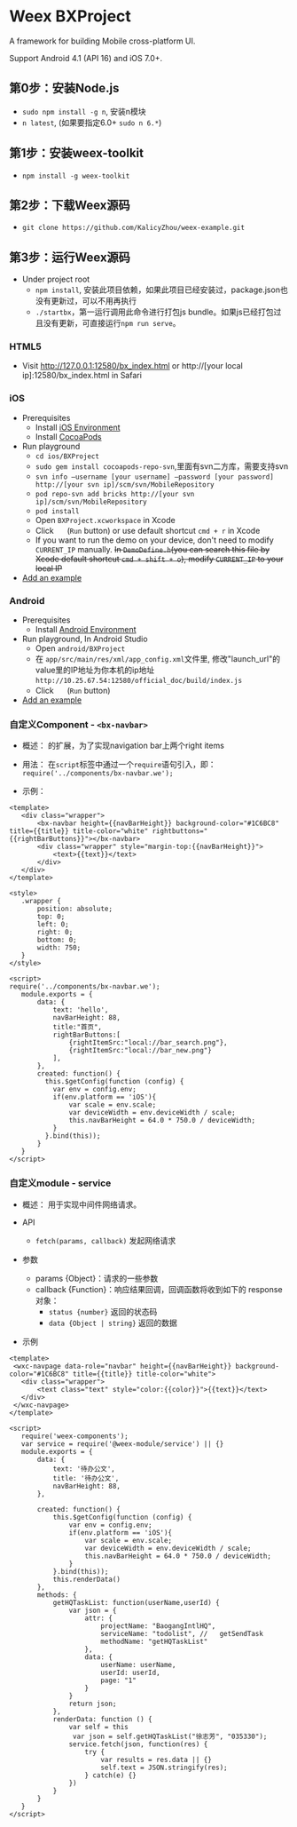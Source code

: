 # Weex BXProject

A framework for building Mobile cross-platform UI.

Support Android 4.1 (API 16) and iOS 7.0+.

## 第0步：安装Node.js

* `sudo npm install -g n`, 安装n模块
* `n latest`, (如果要指定6.0+ `sudo n 6.*`)

## 第1步：安装weex-toolkit

* `npm install -g weex-toolkit`

## 第2步：下载Weex源码

* `git clone https://github.com/KalicyZhou/weex-example.git`

## 第3步：运行Weex源码

* Under project root
    * `npm install`, 安装此项目依赖，如果此项目已经安装过，package.json也没有更新过，可以不用再执行
    * `./startbx`，第一运行调用此命令进行打包js bundle。如果js已经打包过且没有更新，可直接运行`npm run serve`。
    
### HTML5

* Visit http://127.0.0.1:12580/bx_index.html or http://[your local ip]:12580/bx_index.html in Safari

### iOS

* Prerequisites
    * Install [iOS Environment](https://developer.apple.com/library/ios/documentation/IDEs/Conceptual/AppStoreDistributionTutorial/Setup/Setup.html)
    * Install [CocoaPods](https://guides.cocoapods.org/using/getting-started.html)
* Run playground
    * `cd ios/BXProject`
    * `sudo gem install cocoapods-repo-svn`,里面有svn二方库，需要支持svn
    * `svn info —username [your username] —password [your password] http://[your svn ip]/scm/svn/MobileRepository`
    * `pod repo-svn add bricks http://[your svn ip]/scm/svn/MobileRepository`
    * `pod install`
    * Open `BXProject.xcworkspace` in Xcode
    * Click <img src="http://img1.tbcdn.cn/L1/461/1/5470b677a2f2eaaecf412cc55eeae062dbc275f9" height="16" > (`Run` button) or use default shortcut `cmd + r` in Xcode
    * If you want to run the demo on your device, don't need to modify `CURRENT_IP` manually. ~~In `DemoDefine.h`(you can search this file by Xcode default shortcut `cmd + shift + o`), modify `CURRENT_IP` to your local IP~~
* [Add an example](./examples/README.md#add-an-example)

### Android

* Prerequisites
  * Install [Android Environment](http://developer.android.com/training/basics/firstapp/index.html)
* Run playground, In Android Studio
    * Open `android/BXProject`
    * 在 `app/src/main/res/xml/app_config.xml`文件里, 修改"launch_url"的value里的IP地址为你本机的ip地址 `http://10.25.67.54:12580/official_doc/build/index.js`
    * Click <img src="http://gtms04.alicdn.com/tps/i4/TB1wCcqMpXXXXakXpXX3G7tGXXX-34-44.png" height="16" > (`Run` button)
* [Add an example](./examples/README.md#add-an-example)

 ### 自定义Component - `<bx-navbar>`
 * 概述：
   <wxc-navpage>的扩展，为了实现navigation bar上两个right items
   
 * 用法：
   在`script`标签中通过一个`require`语句引入，即：`require('../components/bx-navbar.we');`
 
 * 示例：
 ``` weex
 <template>
    <div class="wrapper">
        <bx-navbar height={{navBarHeight}} background-color="#1C6BC8" title={{title}} title-color="white" rightbuttons="{{rightBarButtons}}"></bx-navbar>
        <div class="wrapper" style="margin-top:{{navBarHeight}}">
            <text>{{text}}</text>
        </div>
    </div>
</template>

<style>
    .wrapper { 
  		position: absolute; 
  		top: 0; 
  		left: 0; 
  		right: 0; 
  		bottom: 0; 
  		width: 750;
    }
</style>

<script>
require('../components/bx-navbar.we');
    module.exports = {
        data: {
            text: 'hello',
            navBarHeight: 88,
            title:"首页",
            rightBarButtons:[
                {rightItemSrc:"local://bar_search.png"},
                {rightItemSrc:"local://bar_new.png"}
            ],
        },
        created: function() {
          this.$getConfig(function (config) {
            var env = config.env;
            if(env.platform == 'iOS'){
                var scale = env.scale;
                var deviceWidth = env.deviceWidth / scale;
                this.navBarHeight = 64.0 * 750.0 / deviceWidth;
            }
          }.bind(this));
        }
    }
</script>
```

 ### 自定义module - service
 * 概述：
    用于实现中间件网络请求。
   
 * API
   * `fetch(params, callback)` 发起网络请求

 * 参数
   * params {Object}：请求的一些参数
   * callback {Function}：响应结果回调，回调函数将收到如下的 response 对象：
     * `status {number}` 返回的状态码
     * `data {Object | string}` 返回的数据

 * 示例
 ``` weex
 <template>
  <wxc-navpage data-role="navbar" height={{navBarHeight}} background-color="#1C6BC8" title={{title}} title-color="white">
    <div class="wrapper">
        <text class="text" style="color:{{color}}">{{text}}</text>
    </div>
  </wxc-navpage>
</template>

<script>
    require('weex-components');
    var service = require('@weex-module/service') || {}
    module.exports = {
        data: {
            text: '待办公文',
            title: '待办公文',
            navBarHeight: 88,
        },

        created: function() {
            this.$getConfig(function (config) {
                var env = config.env;
                if(env.platform == 'iOS'){
                    var scale = env.scale;
                    var deviceWidth = env.deviceWidth / scale;
                    this.navBarHeight = 64.0 * 750.0 / deviceWidth;
                }
            }.bind(this));
            this.renderData()
        },
        methods: {
            getHQTaskList: function(userName,userId) {
                var json = {
                    attr: {
                        projectName: "BaogangIntlHQ",
                        serviceName: "todolist", //   getSendTask
                        methodName: "getHQTaskList"
                    },
                    data: {
                        userName: userName,
                        userId: userId,
                        page: "1"
                    }
                }
                return json;
            },
            renderData: function () {
                var self = this
                var json = self.getHQTaskList("徐志芳", "035330");
                service.fetch(json, function(res) {
                    try {
                        var results = res.data || {}
                        self.text = JSON.stringify(res);
                    } catch(e) {}
                })
            }
        }
    }
</script>
```
